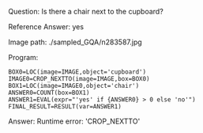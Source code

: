 Question: Is there a chair next to the cupboard?

Reference Answer: yes

Image path: ./sampled_GQA/n283587.jpg

Program:

```
BOX0=LOC(image=IMAGE,object='cupboard')
IMAGE0=CROP_NEXTTO(image=IMAGE,box=BOX0)
BOX1=LOC(image=IMAGE0,object='chair')
ANSWER0=COUNT(box=BOX1)
ANSWER1=EVAL(expr="'yes' if {ANSWER0} > 0 else 'no'")
FINAL_RESULT=RESULT(var=ANSWER1)
```
Answer: Runtime error: 'CROP_NEXTTO'

